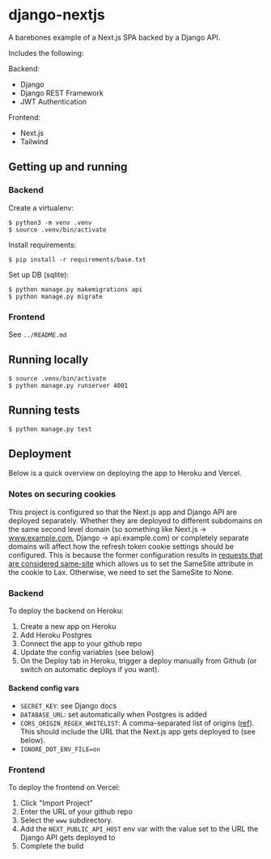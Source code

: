 # django-nextjs

A barebones example of a Next.js SPA backed by a Django API.

Includes the following:

Backend:

- Django
- Django REST Framework
- JWT Authentication

Frontend:

- Next.js
- Tailwind

## Getting up and running

### Backend

Create a virtualenv:

```
$ python3 -m venv .venv
$ source .venv/bin/activate
```

Install requirements:

```
$ pip install -r requirements/base.txt
```

Set up DB (sqlite):

```
$ python manage.py makemigrations api
$ python manage.py migrate
```

### Frontend

See `../README.md`

## Running locally

```
$ source .venv/bin/activate
$ python manage.py runserver 4001
```

## Running tests

```
$ python manage.py test
```

## Deployment

Below is a quick overview on deploying the app to Heroku and Vercel.

### Notes on securing cookies

This project is configured so that the Next.js app and Django API are deployed separately. Whether they are deployed to different subdomains on the same second level domain (so something like Next.js -> www.example.com, Django -> api.example.com) or completely separate domains will affect how the refresh token cookie settings should be configured. This is because the former configuration results in [requests that are considered same-site](https://security.stackexchange.com/questions/223473/for-samesite-cookie-with-subdomains-what-are-considered-the-same-site) which allows us to set the SameSite attribute in the cookie to Lax. Otherwise, we need to set the SameSite to None.

### Backend

To deploy the backend on Heroku:

1. Create a new app on Heroku
2. Add Heroku Postgres
3. Connect the app to your github repo
4. Update the config variables (see below)
5. On the Deploy tab in Heroku, trigger a deploy manually from Github (or switch on automatic deploys if you want).

#### Backend config vars

- `SECRET_KEY`: see Django docs
- `DATABASE_URL`: set automatically when Postgres is added
- `CORS_ORIGIN_REGEX_WHITELIST`: A comma-separated list of origins ([ref](https://github.com/adamchainz/django-cors-headers#cors_origin_whitelist)). This should include the URL that the Next.js app gets deployed to (see below).
- `IGNORE_DOT_ENV_FILE=on`

### Frontend

To deploy the frontend on Vercel:

1. Click "Import Project"
2. Enter the URL of your github repo
3. Select the `www` subdirectory.
4. Add the `NEXT_PUBLIC_API_HOST` env var with the value set to the URL the Django API gets deployed to
5. Complete the build
